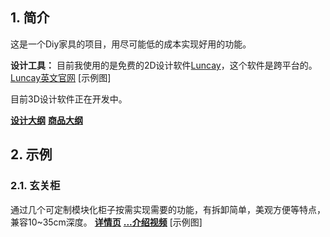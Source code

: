 ## 1. 简介
这是一个Diy家具的项目，用尽可能低的成本实现好用的功能。

**设计工具：**
目前我使用的是免费的2D设计软件[Luncay](https://igoutu.cn/lunacy)，这个软件是跨平台的。[Luncay英文官网](https://icons8.com/lunacy)
[示例图]

目前3D设计软件正在开发中。

**[设计大纲](https://gitee.com/kukela/frame-create/tree/master/doc/设计大纲.md)**
**[商品大纲](https://gitee.com/kukela/frame-create/tree/master/doc/商品大纲.md)**

## 2. 示例
### 2.1. 玄关柜
通过几个可定制模块化柜子按需实现需要的功能，有拆卸简单，美观方便等特点，兼容10~35cm深度。
**[详情页](https://gitee.com/kukela/frame-create/tree/master/doc/example/玄关柜.md)**
**[...介绍视频]()**
[示例图]
